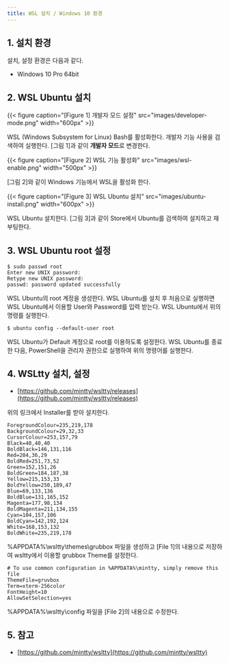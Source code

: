 ```yaml
---
title: WSL 설치 / Windows 10 환경
---
```


## 1. 설치 환경

설치, 설정 환경은 다음과 같다.

* Windows 10 Pro 64bit

## 2. WSL Ubuntu 설치

{{< figure caption="[Figure 1] 개발자 모드 설정" src="images/developer-mode.png" width="600px" >}}

WSL (Windows Subsystem for Linux) Bash를 활성화한다. 개발자 기능 사용을 검색하여 실행한다. [그림 1]과 같이 **개발자 모드**로 변경한다.

{{< figure caption="[Figure 2] WSL 기능 활성화" src="images/wsl-enable.png" width="500px" >}}

[그림 2]와 같이 Windows 기능에서 WSL을 활성화 한다.

{{< figure caption="[Figure 3] WSL Ubuntu 설치" src="images/ubuntu-install.png" width="600px" >}}

WSL Ubuntu 설치한다. [그림 3]과 같이 Store에서 Ubuntu를 검색하여 설치하고 재부팅한다.

## 3. WSL Ubuntu root 설정

```shell
$ sudo passwd root
Enter new UNIX password:
Retype new UNIX password:
passwd: password updated successfully
```

WSL Ubuntu의 root 계정을 생성한다. WSL Ubuntu를 설치 후 처음으로 실행하면 WSL Ubuntu에서 이용할 User와 Password를 입력 받는다. WSL Ubuntu에서 위의 명령를 실행한다.

```shell
$ ubuntu config --default-user root
```

WSL Ubuntu가 Default 계정으로 root를 이용하도록 설정한다. WSL Ubuntu를 종료한 다음, PowerShell을 관리자 권한으로 실행하여 위의 명령어를 실행한다.

## 4. WSLtty 설치, 설정

* [https://github.com/mintty/wsltty/releases](https://github.com/mintty/wsltty/releases)

위의 링크에서 Installer를 받아 설치한다.

``` {caption="[File 1] WSLtty grubbox Theme", linenos=table}
ForegroundColour=235,219,178
BackgroundColour=29,32,33
CursorColour=253,157,79
Black=40,40,40
BoldBlack=146,131,116
Red=204,36,29
BoldRed=251,73,52
Green=152,151,26
BoldGreen=184,187,38
Yellow=215,153,33
BoldYellow=250,189,47
Blue=69,133,136
BoldBlue=131,165,152
Magenta=177,98,134
BoldMagenta=211,134,155
Cyan=104,157,106
BoldCyan=142,192,124
White=168,153,132
BoldWhite=235,219,178
```

%APPDATA%\wsltty\themes\grubbox 파일을 생성하고 [File 1]의 내용으로 저장하여 wsltty에서 이용할 grubbox Theme를 설정한다.

``` {caption="[File 2] WSLtty Config", linenos=table}
# To use common configuration in %APPDATA%\mintty, simply remove this file
ThemeFile=gruvbox
Term=xterm-256color
FontHeight=10
AllowSetSelection=yes
```

%APPDATA%\wsltty\config 파일을 [File 2]의 내용으로 수정한다.

## 5. 참고

* [https://github.com/mintty/wsltty](https://github.com/mintty/wsltty)